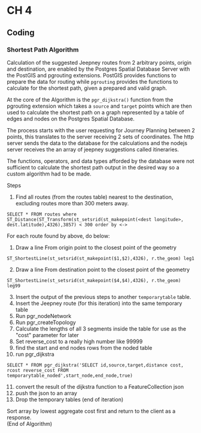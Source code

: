 
# CH 4
## Coding
### Shortest Path Algorithm
Calculation of the suggested Jeepney routes from 2 arbitrary points, origin and destination, are enabled by the Postgres Spatial Database Server with the PostGIS and pgrouting extensions. PostGIS provides functions to prepare the data for routing while `pgrouting` provides the functions to calculate for the shortest path, given a prepared and valid graph.

At the core of the Algorithm is the `pgr_dijkstra()` function from the pgrouting extension which takes a `source` and `target` points which are then used to calculate the shortest path on a graph represented by a table of edges and nodes on the Postgres Spatial Database.

The process starts with the user requesting for Journey Planning between 2 points, this translates to the server receiving 2 sets of coordinates. The http server sends the data to the database for the calculations and the nodejs server receives the an array of jeepney suggestions called itineraries. 

The functions, operators, and data types afforded by the database were not sufficient to calculate the shortest path output in the desired way so a custom algorithm had to be made.

Steps
1. Find all routes (from the routes table) nearest to the destination, excluding routes more than 300 meters away. 
```
SELECT * FROM routes where ST_Distance(ST_Transform(st_setsrid(st_makepoint(<dest longitude>, dest.latitude),4326),3857) < 300 order by <->
```
For each route found by above, do below:
1. Draw a line From origin point to the closest point of the geometry
```
ST_ShortestLine(st_setsrid(st_makepoint($1,$2),4326), r.the_geom) leg1
````
2. Draw a line From destination point to the closest point of the geometry

```
ST_ShortestLine(st_setsrid(st_makepoint($4,$4),4326), r.the_geom) leg99
```

3. Insert the output of the previous steps to another `temporarytable` table.
4. Insert the Jeepney route (for this iteration) into the same temporary table
5. Run pgr_nodeNetwork
6. Run pgr_createTopology
7. Calculate the lengths of all 3 segments inside the table for use as the "cost" parameter for later
8. Set reverse_cost to a really high number like 99999
9. find the start and end nodes rows from the noded table
10. run pgr_dijkstra
```
SELECT * FROM pgr_dijkstra('SELECT id,source,target,distance cost, rcost reverse_cost FROM temporarytable_noded',start_node,end_node,true)
```
11. convert the result of the dijkstra function to a FeatureCollection json
12. push the json to an array
13. Drop the temporary tables 
(end of iteration)

Sort array by lowest aggregate cost first and return to the client as a response.  
(End of Algorithm)

